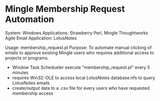 Mingle Membership Request Automation 
====================================
System: Windows
Applications: Strawberry Perl, Mingle Thoughtworks Agile
Email Application: LotusNotes

Usage: membership_request.pl 
Purpose: To automate manual clicking of emails to approve existing Mingle users who requires additional access to projects or programs.

* Window Task Schedueler execute "membership_request.pl" every 5 minutes
* requires Win32::OLE to access local LotusNotes database.nfs to query LotusNotes emails
* create/output data to a .csv file for every users who have requested membership access

